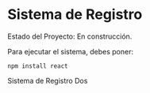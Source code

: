 <h1>Sistema de Registro</h1>

Estado del Proyecto: En construcción.

Para ejecutar el sistema, debes poner:

```npm install react```


Sistema de Registro Dos
